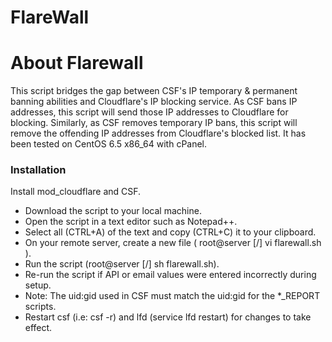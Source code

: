 # FlareWall
# About Flarewall

This script bridges the gap between CSF's IP temporary & permanent banning abilities and Cloudflare's IP blocking service. As CSF bans IP addresses, this script will send those IP addresses to Cloudflare for blocking. Similarly, as CSF removes temporary IP bans, this script will remove the offending IP addresses from Cloudflare's blocked list. It has been tested on CentOS 6.5 x86_64 with cPanel.

### Installation

Install mod_cloudflare and CSF.

* Download the script to your local machine.
* Open the script in a text editor such as Notepad++.
* Select all (CTRL+A) of the text and copy (CTRL+C) it to your clipboard.
* On your remote server, create a new file ( root@server [/] vi flarewall.sh ).
* Run the script (root@server [/] sh flarewall.sh).
* Re-run the script if API or email values were entered incorrectly during setup.
* Note: The uid:gid used in CSF must match the uid:gid for the *_REPORT scripts.
* Restart csf (i.e: csf -r) and lfd (service lfd restart) for changes to take effect.
